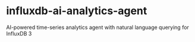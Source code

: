 # influxdb-ai-analytics-agent
AI-powered time-series analytics agent with natural language querying for InfluxDB 3 
